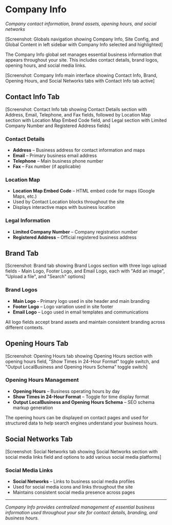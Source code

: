 # Company Info

*Company contact information, brand assets, opening hours, and social networks*

[Screenshot: Globals navigation showing Company Info, Site Config, and Global Content in left sidebar with Company Info selected and highlighted]

The Company Info global set manages essential business information that appears throughout your site. This includes contact details, brand logos, opening hours, and social media links.

[Screenshot: Company Info main interface showing Contact Info, Brand, Opening Hours, and Social Networks tabs with Contact Info tab active]

## Contact Info Tab

[Screenshot: Contact Info tab showing Contact Details section with Address, Email, Telephone, and Fax fields, followed by Location Map section with Location Map Embed Code field, and Legal section with Limited Company Number and Registered Address fields]

### Contact Details
- **Address** – Business address for contact information and maps
- **Email** – Primary business email address
- **Telephone** – Main business phone number
- **Fax** – Fax number (if applicable)

### Location Map
- **Location Map Embed Code** – HTML embed code for maps (Google Maps, etc.)
- Used by Contact Location blocks throughout the site
- Displays interactive maps with business location

### Legal Information
- **Limited Company Number** – Company registration number
- **Registered Address** – Official registered business address

## Brand Tab

[Screenshot: Brand tab showing Brand Logos section with three logo upload fields - Main Logo, Footer Logo, and Email Logo, each with "Add an image", "Upload a file", and "Search" options]

### Brand Logos
- **Main Logo** – Primary logo used in site header and main branding
- **Footer Logo** – Logo variation used in site footer
- **Email Logo** – Logo used in email templates and communications

All logo fields accept brand assets and maintain consistent branding across different contexts.

## Opening Hours Tab

[Screenshot: Opening Hours tab showing Opening Hours section with opening hours field, "Show Times in 24-Hour Format" toggle switch, and "Output LocalBusiness and Opening Hours Schema" toggle switch]

### Opening Hours Management
- **Opening Hours** – Business operating hours by day
- **Show Times in 24-Hour Format** – Toggle for time display format
- **Output LocalBusiness and Opening Hours Schema** – SEO schema markup generation

The opening hours can be displayed on contact pages and used for structured data to help search engines understand your business hours.

## Social Networks Tab

[Screenshot: Social Networks tab showing Social Networks section with social media links field and options to add various social media platforms]

### Social Media Links
- **Social Networks** – Links to business social media profiles
- Used for social media icons and links throughout the site
- Maintains consistent social media presence across pages

---

*Company Info provides centralized management of essential business information used throughout your site for contact details, branding, and business hours.*
